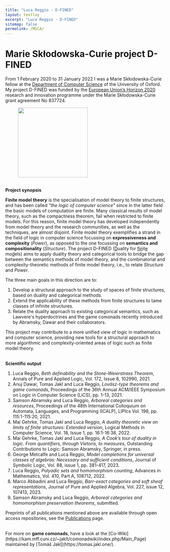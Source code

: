 ```yaml
---
title: "Luca Reggio - D-FINED"
layout: textlay
excerpt: "Luca Reggio - D-FINED"
sitemap: false
permalink: /MSCA/
---
```


# Marie Skłodowska-Curie project D-FINED

From 1 February 2020 to 31 January 2022 I was a Marie Skłodowska-Curie fellow at the [Department of Computer Science](http://www.cs.ox.ac.uk/) of the University of Oxford. My project D-FINED was funded by the [European Union’s Horizon 2020](https://ec.europa.eu/info/research-and-innovation/funding/funding-opportunities/funding-programmes-and-open-calls/horizon-2020_en) research and innovation programme under the Marie Skłodowska-Curie grant agreement No 837724.

<figure class="fourth">
  <img src="{{ site.url }}{{ site.baseurl }}/images/logopic/Logo_EC.jpg" style="width: 220px">
</figure>

<br>
<b>Project synopsis</b>

<b>Finite model theory</b> is the specialisation of model theory to finite structures, and has been called _"the logic of computer science"_ since in the latter field the basic models of computation are finite. Many classical results of model theory, such as the compactness theorem, fail when restricted to finite models. For this reason, finite model theory has developed independently from model theory and the research communities, as well as the techniques, are almost disjoint. Finite model theory exemplifies a strand in the field of logic in computer science focussing on <b>expressiveness and complexity</b> (<em>Power</em>), as opposed to the one focussing on <b>semantics and compositionality</b> (<em>Structure</em>). The project D-FINED (<u>D</u>uality for <u>fin</u>it<u>e</u> mo<u>d</u>els) aims to apply duality theory and categorical tools to bridge the gap between the semantics methods of model theory, and the combinatorial and complexity-theoretic methods of finite model theory, i.e., to relate <em>Structure</em> and <em>Power</em>.

The three main goals in this direction are to:

<ol>
  <li> Develop a structural approach to the study of spaces of finite structures, based on duality and categorical methods. </li>
  <li> Extend the applicability of these methods from finite structures to tame classes of infinite structures. </li>
  <li> Relate the duality approach to existing categorical semantics, such as Lawvere's hyperdoctrines and the game comonads recently introduced by Abramsky, Dawar and their collaborators. </li>
</ol>

This project may contribute to a more unified view of logic in mathematics and computer science, providing new tools for a structural approach to more algorithmic and complexity-oriented areas of logic such as finite model theory.

<br>
<b>Scientific output</b>

<ol>
<li> Luca Reggio, <em>Beth definability and the Stone-Weierstrass Theorem</em>, Annals of Pure and Applied Logic, Vol. 172, Issue 8, 102990, 2021. </li>
<li> Anuj Dawar, Tomas Jakl and Luca Reggio, <em>Lovász-type theorems and game comonads</em>,
Proceedings of the 36th Annual ACM/IEEE Symposium on Logic in Computer Science (LiCS), pp. 1-13, 2021. </li>
<li> Samson Abramsky and Luca Reggio, <em>Arboreal categories and resources</em>,
Proceedings of the 48th International Colloquium on Automata, Languages, and Programming (ICALP), LIPIcs Vol. 198, pp. 115:1-115:20, 2021. </li>
<li> Mai Gehrke, Tomas Jakl and Luca Reggio, <em>A duality theoretic view on limits of finite structures: Extended version</em>, Logical Methods in Computer Science, Vol. 18, Issue 1, pp. 16:1-16:38, 2022. </li>
<li> Mai Gehrke, Tomas Jakl and Luca Reggio, <em>A Cook’s tour of duality in logic. From quantifiers, through Vietoris, to measures</em>, Outstanding Contributions to Logic: Samson Abramsky, Springer, in press. </li>
<li> George Metcalfe and Luca Reggio, <em>Model completions for universal classes of algebras: Necessary and sufficient conditions</em>, Journal of Symbolic Logic, Vol. 88, issue 1, pp. 381-417, 2023. </li>
<li> Luca Reggio, <em>Polyadic sets and homomorphism counting</em>, Advances in Mathematics, Vol. 410, Part A, 108712, 2022. </li>
<li> Marco Abbadini and Luca Reggio, <em>Barr-exact categories and soft sheaf representations</em>, Journal of Pure and Applied Algebra, Vol. 227, issue 12, 107413, 2023. </li>
<li> Samson Abramsky and Luca Reggio, <em>Arboreal categories and homomorphism preservation theorems</em>, submitted. </li>
</ol>

Preprints of all publications mentioned above are available through open access repositories, see the [Publications](https://lucareggio.github.io/publications/) page.
<br>

<br>
For more on <b>game comonads</b>, have a look at the [Co-Wiki](https://kam.mff.cuni.cz/~jaklt/comonadwiki/index.php/Main_Page) maintained by [Tomáš Jakl](https://tomas.jakl.one/).

<br>